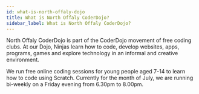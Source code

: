 ```yaml
---
id: what-is-north-offaly-dojo
title: What is North Offaly CoderDojo?
sidebar_label: What is North Offaly CoderDojo?
---  
```


North Offaly CoderDojo is part of the CoderDojo movement of free coding clubs. At our Dojo, Ninjas learn how to code, develop websites, apps, programs, games and explore technology in an informal and creative environment.

We run free online coding sessions for young people aged 7-14 to learn how to code using Scratch. Currently for the month of July, we are running bi-weekly on a Friday evening from 6.30pm to 8.00pm.
